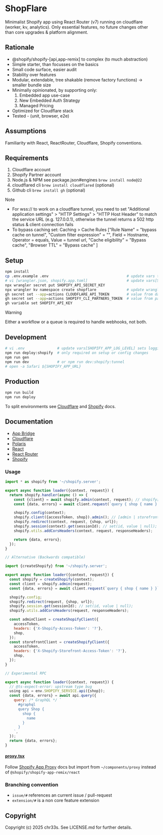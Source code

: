 # ShopFlare

Minimalist Shopify app using React Router (v7) running on cloudflare (worker, kv, analytics). Only essential features, no future changes other than core upgrades & platform alignment.

## Rationale

- @shopify/shopify-[api,app-remix] to complex (to much abstraction)
- Simple starter, than focusses on the basics
- Small code surface, easier audit
- Stability over features
- Modular, extendable, tree shakable (remove factory functions) -> smaller bundle size
- Minimally opinionated, by supporting only:
  1.  Embedded app use-case
  2.  New Embedded Auth Strategy
  3.  Managed Pricing
- Optimized for Cloudflare stack
- Tested - (unit, browser, e2e)

## Assumptions

Familiarity with React, ReactRouter, Cloudflare, Shopify conventions.

## Requirements

1. Cloudflare account
2. Shopify Partner account
3. Node.js & NPM see package.json#engines `brew install node@22`
4. cloudflared cli `brew install cloudflared` (optional)
5. Github cli `brew install gh` (optional)

> [!NOTE]
>
> - For wss:// to work on a cloudflare tunnel, you need to set "Additional application settings" > "HTTP Settings" > "HTTP Host Header" to match the service URL (e.g. 127.0.0.1), otherwise the tunnel returns a 502 http status & client connection fails
> - To bypass caching set: Caching > Cache Rules ["Rule Name" = "bypass cache on tunnel", "Custom filter expression" = "", Field = Hostname, Operator = equals, Value = tunnel url, "Cache eligibility" = "Bypass cache", "Browser TTL" = "Bypass cache" ]

## Setup

```sh
npm install
cp .env.example .env                                    # update vars to match your env values from partners.shopify.com (Apps > All Apps > Create App)
# vi [wrangler.json, shopify.app.toml]                  # update vars[SHOPIFY_API_KEY, SHOPIFY_APP_URL], SHOPIFY_APP_URL is the cloudflare tunnel url (e.g. https://shopflare.trycloudflare.com) in development and the cloudflare worker url (e.g. https://shopflare.workers.dev) in other environments.
npx wrangler secret put SHOPIFY_API_SECRET_KEY
npx wrangler kv namespace create shopflare              # update wranglers.json#kv_namespaces[0].id
gh secret set --app=actions CLOUDFLARE_API_TOKEN        # value from dash.cloudflare.com (Manage Account > Account API Tokens > Create Token)
gh secret set --app=actions SHOPIFY_CLI_PARTNERS_TOKEN  # value from partners.shopify.com (Settings > CLI Token > Manage Tokens > Generate Token)
gh variable set SHOPIFY_API_KEY
```

> [!WARNING]
> Either a workflow or a queue is required to handle webhooks, not both.

## Development

```sh
# vi .env               # update vars[SHOPIFY_APP_LOG_LEVEL] sets logging verbosity.
npm run deploy:shopify  # only required on setup or config changes
npm run gen
npm run dev             # or npm run dev:shopify:tunnel
# open -a Safari ${SHOPIFY_APP_URL}
```

## Production

```sh
npm run build
npm run deploy
```

To split environments see [Cloudflare](https://developers.cloudflare.com/workers/wrangler/environments/) and [Shopify](https://shopify.dev/docs/apps/build/cli-for-apps/app-configuration) docs.

## Documentation

- [App Bridge](https://shopify.dev/docs/api/app-bridge-library/react-components)
- [Cloudflare](https://developers.cloudflare.com)
- [Polaris](https://polaris.shopify.com)
- [React](https://react.dev/reference/react)
- [React Router](https://reactrouter.com/home)
- [Shopify](http://shopify.dev/)

### Usage

```js
import * as shopify from '~/shopify.server';

export async function loader({context, request}) {
  return shopify.handler(async () => {
    const {client} = await shopify.admin(context, request); // shopify[admin | proxy | webhook](context, request);
    const {data, errors} = await client.request(`query { shop { name } }`);

    shopify.config(context);
    shopify.client({accessToken, shop}).admin(); // [admin | storefront](headers?)
    shopify.redirect(context, request, {shop, url});
    shopify.session(context).get(sessionId); // set(id, value | null);
    shopify.utils.addCorsHeaders(context, request, responseHeaders);

    return {data, errors};
  });
}

// Alternative (Backwards compatible)

import {createShopify} from '~/shopify.server';

export async function loader({context, request}) {
  const shopify = createShopify(context);
  const client = shopify.admin(request);
  const {data, errors} = await client.request(`query { shop { name } }`);

  shopify.config;
  shopify.redirect(request, {shop, url});
  shopify.session.get(sessionId); // set(id, value | null);
  shopify.utils.addCorsHeaders(request, responseHeaders);

  const adminClient = createShopifyClient({
    accessToken,
    headers: {'X-Shopify-Access-Token': '?'},
    shop,
  });
  const storefrontClient = createShopifyClient({
    accessToken,
    headers: {'X-Shopify-Storefront-Access-Token': '?'},
    shop,
  });
}

// Experimental RPC

export async function loader({context, request}) {
  // @ts-expect-error: upstream type bug
  using api = env.SHOPIFY_SERVICE.api({shop});
  const {data, errors} = await api.query({
    query: /* GraphQL */ `
      #graphql
      query Shop {
        shop {
          name
        }
      }
    `,
  });
  return {data, errors};
}
```

#### [proxy.tsx](./app/components/proxy.tsx)

Follow [Shopify App Proxy](https://shopify.dev/docs/api/shopify-app-remix/v3/app-proxy-components) docs but import from `~/components/proxy` instead of `@shopify/shopify-app-remix/react`

### Branching convention

- `issue/#` references an current issue / pull-request
- `extension/#` is a non core feature extension

## Copyright

Copyright (c) 2025 chr33s. See LICENSE.md for further details.
